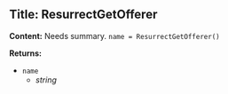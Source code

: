 ## Title: ResurrectGetOfferer

**Content:**
Needs summary.
`name = ResurrectGetOfferer()`

**Returns:**
- `name`
  - *string*